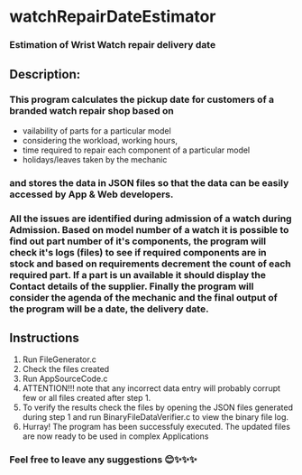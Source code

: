 # watchRepairDateEstimator
### Estimation of Wrist Watch repair delivery date
## **Description:**  
### This program calculates the pickup date for customers of a branded watch repair shop based on 
* vailability of parts for a particular model
* considering the workload, working hours,
* time required to repair each component of a particular model
* holidays/leaves taken by the mechanic
### and stores the data in **JSON files** so that the data can be easily accessed by App & Web developers.
### All the issues are identified during admission of a watch during Admission. Based on model number of a watch it is possible to find out part number of it's components, the program will check it's logs (files) to see if required components are in stock and based on requirements decrement the count of each required part. If a part is un available it should display the Contact details of the supplier. Finally the program will consider the agenda of the mechanic and the final output of the program will be a date, the delivery date.
## **Instructions**
1. Run FileGenerator.c
1. Check the files created
1. Run AppSourceCode.c
1. ATTENTION!!! note that any incorrect data entry will probably corrupt few or all files created after step 1.
1. To verify the results check the files by opening the JSON files generated during step 1 and run BinaryFileDataVerifier.c to view the binary file log.
1. Hurray! The program has been successfuly executed. The updated files are now ready to be used in complex Applications

### Feel free to leave any suggestions 😊✨✨✨
